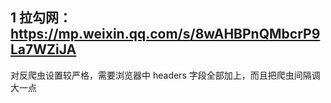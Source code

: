 ## 1 拉勾网：https://mp.weixin.qq.com/s/8wAHBPnQMbcrP9La7WZiJA
  对反爬虫设置较严格，需要浏览器中 headers 字段全部加上，而且把爬虫间隔调大一点



